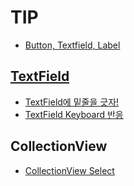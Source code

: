 # TIP

- [Button, Textfield, Label](https://www.notion.so/shooooting/label-text-button-15a4c8b9e147453689e1b44725989fe5)

## [TextField](https://github.com/shooooting/TIL/tree/master/TIP/MyTextField)
- [TextField에 밑줄을 긋자!](https://www.notion.so/shooooting/textField-44a93c7a8d3f4e939fffd5adca90b497)
- [TextField Keyboard 반응](https://www.notion.so/shooooting/textField-Keyboard-0989da0d74fb4f9f8b7e0a50f0517c7f)

## CollectionView 
- [CollectionView Select](https://www.notion.so/shooooting/UICollectionViewCell-Select-77a2b5df2b2a48dfb132f762caedc992)